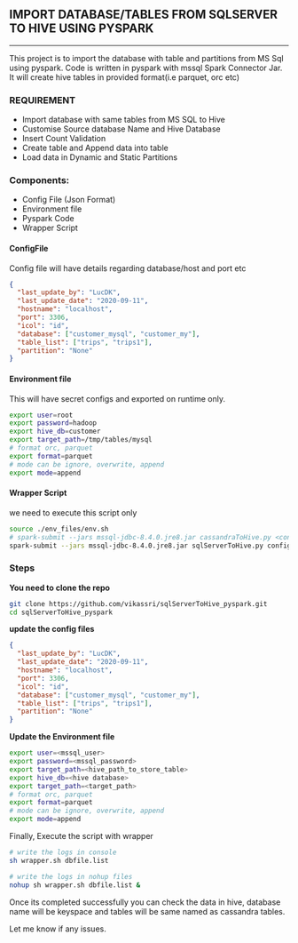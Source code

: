 
## IMPORT DATABASE/TABLES FROM SQLSERVER TO HIVE USING PYSPARK
---

This project is to import the database with table and partitions from MS Sql using pyspark. Code is written in pyspark with mssql Spark Connector Jar. It will create hive tables in provided format(i.e parquet, orc etc)

### REQUIREMENT
* Import database with same tables from MS SQL to Hive 
* Customise Source database Name and Hive Database
* Insert Count Validation
* Create table and Append data into table 
* Load data in Dynamic and Static Partitions


### **Components:**

* Config File (Json Format)
* Environment file
* Pyspark Code
* Wrapper Script


#### ConfigFile
Config file will have details regarding database/host and port etc
```json
{
  "last_update_by": "LucDK",
  "last_update_date": "2020-09-11",
  "hostname": "localhost",
  "port": 3306,
  "icol": "id",
  "database": ["customer_mysql", "customer_my"],
  "table_list": ["trips", "trips1"],
  "partition": "None"
}
```


#### Environment file
This will have secret configs and exported on runtime only.
```bash
export user=root
export password=hadoop
export hive_db=customer
export target_path=/tmp/tables/mysql
# format orc, parquet
export format=parquet
# mode can be ignore, overwrite, append
export mode=append
```

#### Wrapper Script 
we need to execute this script only
```bash
source ./env_files/env.sh
# spark-submit --jars mssql-jdbc-8.4.0.jre8.jar cassandraToHive.py <config> 
spark-submit --jars mssql-jdbc-8.4.0.jre8.jar sqlServerToHive.py configs/config.ini
```

### Steps 

**You need to clone the repo**
```bash
git clone https://github.com/vikassri/sqlServerToHive_pyspark.git
cd sqlServerToHive_pyspark
```

**update the config files**

```json
{
  "last_update_by": "LucDK",
  "last_update_date": "2020-09-11",
  "hostname": "localhost",
  "port": 3306,
  "icol": "id",
  "database": ["customer_mysql", "customer_my"],
  "table_list": ["trips", "trips1"],
  "partition": "None"
}
```

**Update the Environment file**

```bash
export user=<mssql_user>
export password=<mssql_password>
export target_path=<hive_path_to_store_table>
export hive_db=<hive database>
export target_path=<target_path>
# format orc, parquet
export format=parquet
# mode can be ignore, overwrite, append
export mode=append
```
Finally, Execute the script with wrapper
```bash
# write the logs in console
sh wrapper.sh dbfile.list

# write the logs in nohup files
nohup sh wrapper.sh dbfile.list &
```

Once its completed successfully you can check the data in hive, database name will be keyspace and tables will be same named as cassandra tables.

Let me know if any issues.
